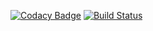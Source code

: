 [![Codacy Badge](https://api.codacy.com/project/badge/Grade/40ba9a50705441a68170914037f5f8ec)](https://www.codacy.com/app/shishir.insane/shady-translator?utm_source=github.com&amp;utm_medium=referral&amp;utm_content=shishir-insane/shady-translator&amp;utm_campaign=Badge_Grade)
[![Build Status](https://travis-ci.com/shishir-insane/shady-translator.svg?branch=master)](https://travis-ci.com/shishir-insane/shady-translator)